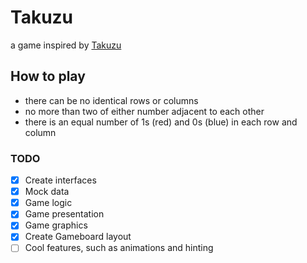 # Takuzu
a game inspired by [Takuzu](https://en.wikipedia.org/wiki/Takuzu)

## How to play
 - there can be no identical rows or columns
 - no more than two of either number adjacent to each other
 - there is an equal number of 1s (red) and 0s (blue) in each row and column

### TODO
- [X] Create interfaces
- [X] Mock data
- [X] Game logic
- [X] Game presentation
- [X] Game graphics
- [X] Create Gameboard layout
- [ ] Cool features, such as animations and hinting
